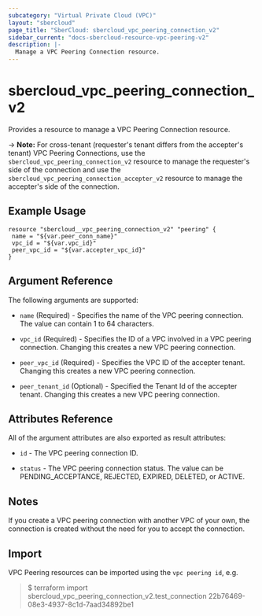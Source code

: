 ```yaml
---
subcategory: "Virtual Private Cloud (VPC)"
layout: "sbercloud"
page_title: "SberCloud: sbercloud_vpc_peering_connection_v2"
sidebar_current: "docs-sbercloud-resource-vpc-peering-v2"
description: |-
  Manage a VPC Peering Connection resource.
---
```


# sbercloud_vpc_peering_connection_v2

Provides a resource to manage a VPC Peering Connection resource.

-> **Note:** For cross-tenant (requester's tenant differs from the accepter's tenant) VPC Peering Connections, use the `sbercloud_vpc_peering_connection_v2` resource to manage the requester's side of the connection and use the `sbercloud_vpc_peering_connection_accepter_v2` resource to manage the accepter's side of the connection.

## Example Usage

 ```hcl
resource "sbercloud__vpc_peering_connection_v2" "peering" {
  name = "${var.peer_conn_name}"
  vpc_id = "${var.vpc_id}"
  peer_vpc_id = "${var.accepter_vpc_id}"
}
 ```

## Argument Reference

The following arguments are supported:

* `name` (Required) - Specifies the name of the VPC peering connection. The value can contain 1 to 64 characters.

* `vpc_id` (Required) - Specifies the ID of a VPC involved in a VPC peering connection. Changing this creates a new VPC peering connection.

* `peer_vpc_id` (Required) - Specifies the VPC ID of the accepter tenant. Changing this creates a new VPC peering connection.

* `peer_tenant_id` (Optional) - Specified the Tenant Id of the accepter tenant. Changing this creates a new VPC peering connection.

## Attributes Reference

All of the argument attributes are also exported as
result attributes:

* `id` - The VPC peering connection ID.

* `status` - The VPC peering connection status. The value can be PENDING_ACCEPTANCE, REJECTED, EXPIRED, DELETED, or ACTIVE.

## Notes

If you create a VPC peering connection with another VPC of your own, the connection is created without the need for you to accept the connection.

## Import

VPC Peering resources can be imported using the `vpc peering id`, e.g.

> $ terraform import sbercloud_vpc_peering_connection_v2.test_connection 22b76469-08e3-4937-8c1d-7aad34892be1
